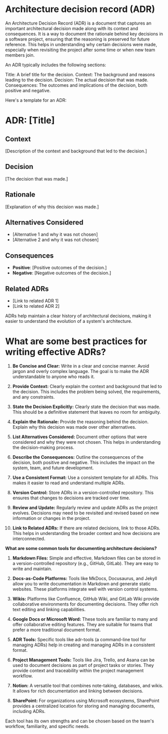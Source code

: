 # Architecture decision record (ADR)

An Architecture Decision Record (ADR) is a document that captures an important architectural decision made along with its context and consequences. It is a way to document the rationale behind key decisions in a software project, ensuring that the reasoning is preserved for future reference. This helps in understanding why certain decisions were made, especially when revisiting the project after some time or when new team members join.

An ADR typically includes the following sections:

Title: A brief title for the decision.
Context: The background and reasons leading to the decision.
Decision: The actual decision that was made.
Consequences: The outcomes and implications of the decision, both positive and negative.

Here's a template for an ADR:

# ADR: [Title]

## Context
[Description of the context and background that led to the decision.]

## Decision
[The decision that was made.]

## Rationale
[Explanation of why this decision was made.]

## Alternatives Considered
- [Alternative 1 and why it was not chosen]
- [Alternative 2 and why it was not chosen]

## Consequences
- **Positive**: [Positive outcomes of the decision.]
- **Negative**: [Negative outcomes of the decision.]

## Related ADRs
- [Link to related ADR 1]
- [Link to related ADR 2]
  

ADRs help maintain a clear history of architectural decisions, making it easier to understand the evolution of a system's architecture.


# What are some best practices for writing effective ADRs?

1. **Be Concise and Clear:** Write in a clear and concise manner. Avoid jargon and overly complex language. The goal is to make the ADR understandable to anyone who reads it.

2. **Provide Context:** Clearly explain the context and background that led to the decision. This includes the problem being solved, the requirements, and any constraints.

3. **State the Decision Explicitly:** Clearly state the decision that was made. This should be a definitive statement that leaves no room for ambiguity.

4. **Explain the Rationale:** Provide the reasoning behind the decision. Explain why this decision was made over other alternatives.

5. **List Alternatives Considered:** Document other options that were considered and why they were not chosen. This helps in understanding the decision-making process.

6. **Describe the Consequences:** Outline the consequences of the decision, both positive and negative. This includes the impact on the system, team, and future development.

7. **Use a Consistent Format:** Use a consistent template for all ADRs. This makes it easier to read and understand multiple ADRs.

8. **Version Control:** Store ADRs in a version-controlled repository. This ensures that changes to decisions are tracked over time.

9. **Review and Update:** Regularly review and update ADRs as the project evolves. Decisions may need to be revisited and revised based on new information or changes in the project.

10. **Link to Related ADRs:** If there are related decisions, link to those ADRs. This helps in understanding the broader context and how decisions are interconnected.


**What are some common tools for documenting architecture decisions?**

1. **Markdown Files:** Simple and effective, Markdown files can be stored in a version-controlled repository (e.g., GitHub, GitLab). They are easy to write and maintain.

2. **Docs-as-Code Platforms:** Tools like MkDocs, Docusaurus, and Jekyll allow you to write documentation in Markdown and generate static websites. These platforms integrate well with version control systems.

3. **Wikis:** Platforms like Confluence, GitHub Wiki, and GitLab Wiki provide collaborative environments for documenting decisions. They offer rich text editing and linking capabilities.

4. **Google Docs or Microsoft Word:** These tools are familiar to many and offer collaborative editing features. They are suitable for teams that prefer a more traditional document format.

5. **ADR Tools:** Specific tools like adr-tools (a command-line tool for managing ADRs) help in creating and managing ADRs in a consistent format.

6. **Project Management Tools:** Tools like Jira, Trello, and Asana can be used to document decisions as part of project tasks or stories. They provide context and traceability within the project management workflow.

7. **Notion:** A versatile tool that combines note-taking, databases, and wikis. It allows for rich documentation and linking between decisions.

8. **SharePoint:** For organizations using Microsoft ecosystems, SharePoint provides a centralized location for storing and managing documents, including ADRs.

Each tool has its own strengths and can be chosen based on the team's workflow, familiarity, and specific needs.
